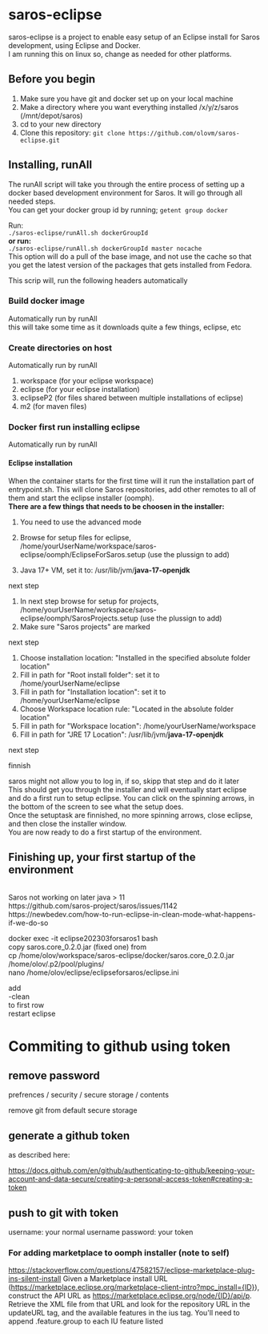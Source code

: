 # saros-eclipse
saros-eclipse is a project to enable easy setup of an Eclipse install for Saros development, using Eclipse and Docker.</br>
I am running this on linux so, change as needed for other platforms.

## Before you begin
1. Make sure you have git and docker set up on your local machine
2. Make a directory where you want everything installed /x/y/z/saros (/mnt/depot/saros)
3. cd to your new directory
3. Clone this repository: `git clone https://github.com/olovm/saros-eclipse.git`



## Installing, runAll
The runAll script will take you through the entire process of setting up a docker based development environment for Saros. It will go through all needed steps. </br>
You can get your docker group id by running;
`getent group docker`

Run:</br>
`./saros-eclipse/runAll.sh dockerGroupId`</br>
**or run:**</br>
`./saros-eclipse/runAll.sh dockerGroupId master nocache`</br>
This option will do a pull of the base image, and not use the cache so that you get the latest version of the packages that gets installed from Fedora.

This scrip will, run the following headers automatically

### Build docker image
Automatically run by runAll<br>
this will take some time as it downloads quite a few things, eclipse, etc

### Create directories on host 
Automatically run by runAll<br>
1. workspace (for your eclipse workspace)
2. eclipse (for your eclipse installation)
3. eclipseP2 (for files shared between multiple installations of eclipse)
4. m2 (for maven files)

### Docker first run installing eclipse
Automatically run by runAll<br>

#### Eclipse installation
When the container starts for the first time will it run the installation part of entrypoint.sh. This will
clone Saros repositories, add other remotes to all of them and start the eclipse installer (oomph). </br>
**There are a few things that needs to be choosen in the installer:**

 1. You need to use the advanced mode 
 
 1. Browse for setup files for eclipse, /home/yourUserName/workspace/saros-eclipse/oomph/EclipseForSaros.setup (use the plussign to add)
 2. Java 17+ VM, set it to: /usr/lib/jvm/**java-17-openjdk**
 
 next step
 
 1. In next step browse for setup for projects, /home/yourUserName/workspace/saros-eclipse/oomph/SarosProjects.setup (use the plussign to add)
 2. Make sure "Saros projects" are marked

 next step
 
 1. Choose installation location: "Installed in the specified absolute folder location"
 2. Fill in path for "Root install folder": set it to /home/yourUserName/eclipse
 6. Fill in path for "Installation location": set it to /home/yourUserName/eclipse
 5. Choose Workspace location rule: "Located in the absolute folder location"
 6. Fill in path for "Workspace location": /home/yourUserName/workspace
 7. Fill in path for "JRE 17 Location": /usr/lib/jvm/**java-17-openjdk**
 
 next step
 
 finnish
 
 saros might not allow you to log in, if so, skipp that step and do it later
<br>
This should get you through the installer and will eventually start eclipse and do a first run to setup eclipse. 
You can click on the spinning arrows, in the bottom of the screen to see what the setup does.
<br>
Once the setuptask are finnished, no more spinning arrows, close eclipse, and then close the installer window. 
<br>
You are now ready to do a first startup of the environment. 


## Finishing up, your first startup of the environment
</br>
Saros not working on later java > 11 </br>
https://github.com/saros-project/saros/issues/1142</br>
https://newbedev.com/how-to-run-eclipse-in-clean-mode-what-happens-if-we-do-so</br>

 docker exec  -it eclipse202303forsaros1 bash</br>
 copy saros.core_0.2.0.jar (fixed one) from </br>
 cp /home/olov/workspace/saros-eclipse/docker/saros.core_0.2.0.jar /home/olov/.p2/pool/plugins/</br>
 nano /home/olov/eclipse/eclipseforsaros/eclipse.ini</br>
  
add </br>
 -clean</br>
to first row</br>
restart eclipse</br>

# Commiting to github using token
## remove password 
 prefrences / security / secure storage / contents
 
remove git from default secure storage

## generate a github token
as described here:

https://docs.github.com/en/github/authenticating-to-github/keeping-your-account-and-data-secure/creating-a-personal-access-token#creating-a-token

## push to git with token
username: your normal username
password: your token


### For adding marketplace to oomph installer (note to self)
https://stackoverflow.com/questions/47582157/eclipse-marketplace-plug-ins-silent-install
Given a Marketplace install URL (https://marketplace.eclipse.org/marketplace-client-intro?mpc_install={ID}), construct the API URL as https://marketplace.eclipse.org/node/{ID}/api/p. Retrieve the XML file from that URL and look for the repository URL in the updateURL tag, and the available features in the ius tag. You'll need to append .feature.group to each IU feature listed
